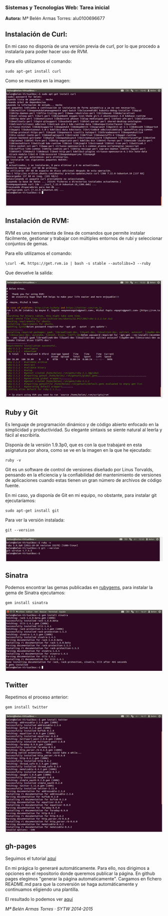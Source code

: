 ### Sistemas y Tecnologías Web: Tarea inicial

**Autora:** Mª Belén Armas Torres: alu0100696677

## Instalación de Curl:

En mi caso no disponía de una versión previa de curl, por lo que procedo a instalarla para poder hacer uso de RVM.

Para ello utilizamos el comando:

`sudo apt-get install curl`

Como se muestra en la imagen:

![Alt text](images/01.JPG?raw=true "Instalando curl")

## Instalación de RVM:

RVM es una herramienta de línea de comandos que permite instalar fácilmente, gestionar y trabajar con múltiples entornos de rubí y seleccionar conjuntos de gemas.

Para ello utilizamos el comando:

`\curl -#L https://get.rvm.io | bash -s stable --autolibs=3 --ruby`

Que devuelve la salida:

![Alt text](images/02.JPG?raw=true "Instalando RVM")

## Ruby y Git

Es lenguaje de programación dinámico y de código abierto enfocado en la simplicidad y productividad. Su elegante sintaxis se siente natural al leerla y fácil al escribirla.

Disponía de la versión 1.9.3p0, que es con la que trabajaré en esta asignatura por ahora, como se ve en la imagen en la que he ejecutado:

`ruby -v`

Git es un software de control de versiones diseñado por Linus Torvalds, pensando en la eficiencia y la confiabilidad del mantenimiento de versiones de aplicaciones cuando estas tienen un gran número de archivos de código fuente.

En mi caso, ya disponía de Git en mi equipo, no obstante, para instalar git ejecutaríamos:

`sudo apt-get install git`

Para ver la versión instalada:

`git --version`

![Alt text](images/03.JPG?raw=true "Versiones Ruby y Git")

## Sinatra

Podemos encontrar las gemas publicadas en [rubygems](https://rubygems.org/), para instalar la gema de Sinatra ejecutamos:

`gem install sinatra`

![Alt text](images/06.JPG?raw=true "Instalacion Sinatra")

## Twitter

Repetimos el proceso anterior:

`gem install twitter`

![Alt text](images/07.JPG?raw=true "Instalacion Twitter")

## gh-pages

Seguimos el tutorial [aquí](https://pages.github.com/)

En mi prágica lo generaré automáticamente. Para ello, nos dirigimos a opciones en el repositorio donde queremos publicar la página. En github pages elegimos "generar la página automaticamente". Cargamos en fichero README.md para que la conversión se haga automáticamente y continuamos eligiendo una plantilla.

El resultado lo podemos ver [aquí](http://alu0100696677.github.io/SYTW1)

*Mª Belén Armas Torres · SYTW 2014-2015*
